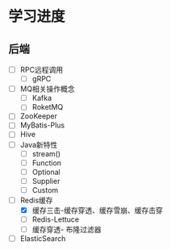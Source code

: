 # 学习进度

## 后端

- [ ] RPC远程调用
  - [ ] gRPC
- [ ] MQ相关操作概念
  - [ ] Kafka
  - [ ] RoketMQ
- [ ] ZooKeeper
- [ ] MyBatis-Plus
- [ ] Hive
- [ ] Java新特性
  - [ ] stream()
  - [ ] Function
  - [ ] Optional
  - [ ] Supplier
  - [ ] Custom
- [ ] Redis缓存
  - [x] 缓存三击-缓存穿透、缓存雪崩、缓存击穿
  - [ ] Redis-Lettuce
  - [ ] 缓存穿透- 布隆过滤器
- [ ] ElasticSearch